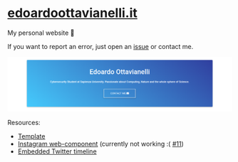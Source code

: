 # [edoardoottavianelli.it](https://www.edoardoottavianelli.it)

My personal website 💙

If you want to report an error, just open an [issue](https://github.com/edoardottt/edoardoottavianelli.it/issues) or contact me.

![wallpaper](https://github.com/edoardottt/edoardoottavianelli.it/blob/master/images/wallpaper.png)

Resources:

   - [Template](https://mdbootstrap.com)
   - [Instagram web-component](https://github.com/ptkdev-components/webcomponent-instagram-widget) (currently not working :( [#11](https://github.com/ptkdev-components/webcomponent-instagram-widget/issues/11))
   - [Embedded Twitter timeline](https://developer.twitter.com/en/docs/twitter-for-websites/timelines/overview)
